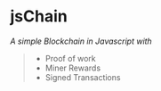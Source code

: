 # jsChain
*A simple Blockchain in Javascript with*
 >- Proof of work 
 >- Miner Rewards 
 >- Signed Transactions
